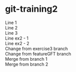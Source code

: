 # git-training2

Line 1  
Line 2  
Line 3  
Line ex2 - 1  
Line ex2 - 2  
Change from exercise3 branch  
Change from featureGFT branch  
Merge from branch 1  
Merge from branch 2  
